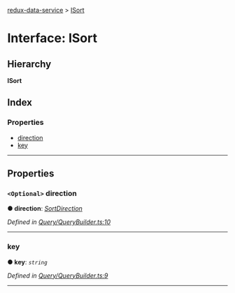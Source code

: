 [redux-data-service](../README.md) > [ISort](../interfaces/isort.md)

# Interface: ISort

## Hierarchy

**ISort**

## Index

### Properties

* [direction](isort.md#direction)
* [key](isort.md#key)

---

## Properties

<a id="direction"></a>

### `<Optional>` direction

**● direction**: *[SortDirection](../#sortdirection)*

*Defined in [Query/QueryBuilder.ts:10](https://github.com/Rediker-Software/redux-data-service/blob/c6db69b/src/Query/QueryBuilder.ts#L10)*

___
<a id="key"></a>

###  key

**● key**: *`string`*

*Defined in [Query/QueryBuilder.ts:9](https://github.com/Rediker-Software/redux-data-service/blob/c6db69b/src/Query/QueryBuilder.ts#L9)*

___

